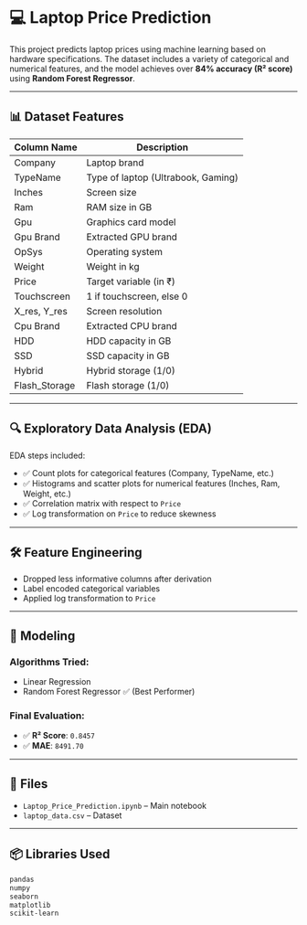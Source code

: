 # 💻 Laptop Price Prediction

This project predicts laptop prices using machine learning based on hardware specifications. The dataset includes a variety of categorical and numerical features, and the model achieves over **84% accuracy (R² score)** using **Random Forest Regressor**.

---

## 📊 Dataset Features

| Column Name     | Description                        |
|------------------|------------------------------------|
| Company          | Laptop brand                       |
| TypeName         | Type of laptop (Ultrabook, Gaming) |
| Inches           | Screen size                        |
| Ram              | RAM size in GB                     |
| Gpu              | Graphics card model                |
| Gpu Brand        | Extracted GPU brand                |
| OpSys            | Operating system                   |
| Weight           | Weight in kg                       |
| Price            | Target variable (in ₹)             |
| Touchscreen      | 1 if touchscreen, else 0           |
| X_res, Y_res     | Screen resolution                  |
| Cpu Brand        | Extracted CPU brand                |
| HDD              | HDD capacity in GB                 |
| SSD              | SSD capacity in GB                 |
| Hybrid           | Hybrid storage (1/0)               |
| Flash_Storage    | Flash storage (1/0)                |

---

## 🔍 Exploratory Data Analysis (EDA)

EDA steps included:

- ✅ Count plots for categorical features (Company, TypeName, etc.)
- ✅ Histograms and scatter plots for numerical features (Inches, Ram, Weight, etc.)
- ✅ Correlation matrix with respect to `Price`
- ✅ Log transformation on `Price` to reduce skewness

---

## 🛠️ Feature Engineering

- Dropped less informative columns after derivation
- Label encoded categorical variables
- Applied log transformation to `Price`

---

## 🤖 Modeling

### Algorithms Tried:
- Linear Regression
- Random Forest Regressor ✅ (Best Performer)

### Final Evaluation:

- ✅ **R² Score**: `0.8457`
- ✅ **MAE**: `8491.70`

---

## 📂 Files

- `Laptop_Price_Prediction.ipynb` – Main notebook
- `laptop_data.csv` – Dataset

---

## 📦 Libraries Used

```bash
pandas
numpy
seaborn
matplotlib
scikit-learn




